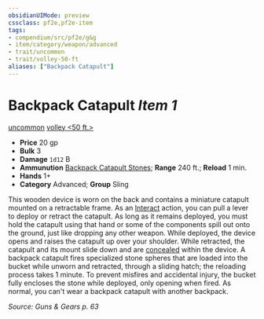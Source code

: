 ```yaml
---
obsidianUIMode: preview
cssclass: pf2e,pf2e-item
tags:
- compendium/src/pf2e/g&g
- item/category/weapon/advanced
- trait/uncommon
- trait/volley-50-ft
aliases: ["Backpack Catapult"]
---
```

# Backpack Catapult *Item 1*  
[uncommon](../../../rules/traits/uncommon.md)  [volley <50 ft.>](../../../rules/traits/volley.md)  

- **Price** 20 gp
- **Bulk** 3
- **Damage** `1d12` B
- **Ammunution** [Backpack Catapult Stones](backpack-catapult-stones-g-g.md); **Range** 240 ft.; **Reload** 1 min.
- **Hands** 1+
- **Category** Advanced; **Group** Sling 

This wooden device is worn on the back and contains a miniature catapult mounted on a retractable frame. As an [Interact](../../../rules/actions/interact.md) action, you can pull a lever to deploy or retract the catapult. As long as it remains deployed, you must hold the catapult using that hand or some of the components spill out onto the ground, just like dropping any other weapon. While deployed, the device opens and raises the catapult up over your shoulder. While retracted, the catapult and its mount slide down and are [concealed](../../../rules/conditions.md#Concealed) within the device. A backpack catapult fires specialized stone spheres that are loaded into the bucket while unworn and retracted, through a sliding hatch; the reloading process takes 1 minute. To prevent misfires and accidental injury, the bucket fully encloses the stone while deployed, only opening when fired. As normal, you can't wear a backpack catapult with another backpack.

*Source: Guns & Gears p. 63*